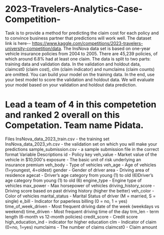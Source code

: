 # 2023-Travelers-Analytics-Case-Competition-
Task is to provide a method for predicting the claim cost for each policy and to convince  business partner that  predictions will work well. The dataset link is here-- https://www.kaggle.com/competitions/2023-travelers-university-competition/data.
The InsNova data set is based on one-year vehicle insurance policies from 2004 to 2005. There are 45,239 policies, of which around 6.8% had at least one claim. The data is split to two parts: training data and validation data. In the validation and holdout data, claimcst0 (claim cost), clm (claim indicator) and numclaims (claim counts) are omitted. You can build your model on the training data. In the end, use your best model to score the validation and holdout data. We will evaluate your model based on your validation and holdout data prediction.

# Lead a team of 4 in this competetion and ranked  2 overall on this Competation. Team name Pidata.

Files
InsNova_data_2023_train.csv - the training set
InsNova_data_2023_vh.csv - the validation set on which you will make your predictions
sample_submission.csv - a sample submission file in the correct format
Variable Descriptions
id - Policy key
veh_value - Market value of the vehicle in $10,000's
exposure - The basic unit of risk underlying an insurance premium
veh_body - Type of vehicles
veh_age - Age of vehicles (1=youngest, 4=oldest)
gender - Gender of driver
area - Driving area of residence
agecat - Driver’s age category from young (1) to old (6)Driver’s age category from young (1) to old (6)
engine_type - Engine type of vehicles
max_power - Max horsepower of vehicles
driving_history_score - Driving score based on past driving history (higher the better)
veh_color - Color of vehicles
marital_status - Marital Status of driver (M = married, S = single)
e_bill - Indicator for paperless billing (0 = no, 1 = yes)
time_of_week_driven - Most frequent driving date of the week (weekdays vs weekend)
time_driven - Most frequent driving time of the day
trm_len - term length (6-month vs 12-month policies)
credit_score - Credit score
high_education_ind - indicator for higher education
clm - Indicator of claim (0=no, 1=yes)
numclaims - The number of claims
claimcst0 - Claim amount
